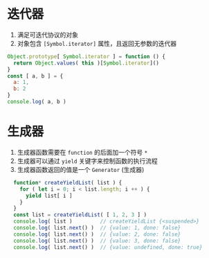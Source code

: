 迭代器
=
1. 满足可迭代协议的对象
2. 对象包含 `[Symbol.iterator]` 属性，且返回无参数的迭代器
```js
Object.prototype[ Symbol.iterator ] = function () {
  return Object.values( this )[Symbol.iterator]()
}
const [ a, b ] = {
  a: 1,
  b: 2
}
console.log( a, b )
```

生成器
=
1. 生成器函数需要在 `function` 的后面加一个符号 `*`
2. 生成器可以通过 `yield` 关键字来控制函数的执行流程
3. 生成器函数返回的值是一个 `Generator` (生成器)
```js
  function* createYieldList( list ) {
    for ( let i = 0; i < list.length; i ++ ) {
      yield list[ i ]
    }
  }
  const list = createYieldList( [ 1, 2, 3 ] )
  console.log( list )         // createYieldList {<suspended>}
  console.log( list.next() )  // {value: 1, done: false}
  console.log( list.next() )  // {value: 2, done: false}
  console.log( list.next() )  // {value: 3, done: false}
  console.log( list.next() )  // {value: undefined, done: true}
```